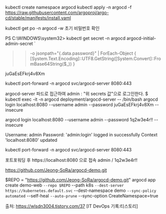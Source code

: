 kubectl create namespace argocd
kubectl apply -n argocd -f https://raw.githubusercontent.com/argoproj/argo-cd/stable/manifests/install.yaml

kubectl get po -n argocd  -w
초기 비밀번호 확인

PS C:\WINDOWS\system32> kubectl get secret -n argocd argocd-initial-admin-secret `
>>   -o jsonpath="{.data.password}" | ForEach-Object {
>>     [System.Text.Encoding]::UTF8.GetString([System.Convert]::FromBase64String($_))
>>   }
>>
juGaEsEFkrj4v8Xm

kubectl port-forward -n argocd svc/argocd-server 8080:443

argocd-server 파드로 접근하여 admin : "위 secrets 값"으로 로그인한다.
$ kubectl exec -it -n argocd deployment/argocd-server -- /bin/bash
argocd login localhost:8080 --username admin --password juGaEsEFkrj4v8Xm --insecure

argocd login localhost:8080 --username admin --password 1q2w3e4r!! --insecure

Username: admin
Password:
'admin:login' logged in successfully
Context 'localhost:8080' updated


kubectl port-forward -n argocd svc/argocd-server 8080:443

포트포워딩 후 
https://localhost:8080
으로 접속 
admin / 1q2w3e4r!!
 

https://github.com/Jeong-SoRa/argocd-demo.git

$REPO = "https://github.com/Jeong-SoRa/argocd-demo.git"
argocd app create demo-web `
  --repo $REPO `
  --path k8s `
  --dest-server https://kubernetes.default.svc `
  --dest-namespace demo `
  --sync-policy automated `
  --self-heal `
  --auto-prune `
  --sync-option CreateNamespace=true


출처: https://wlsdn3004.tistory.com/37 [IT DevOps 기록:티스토리]
